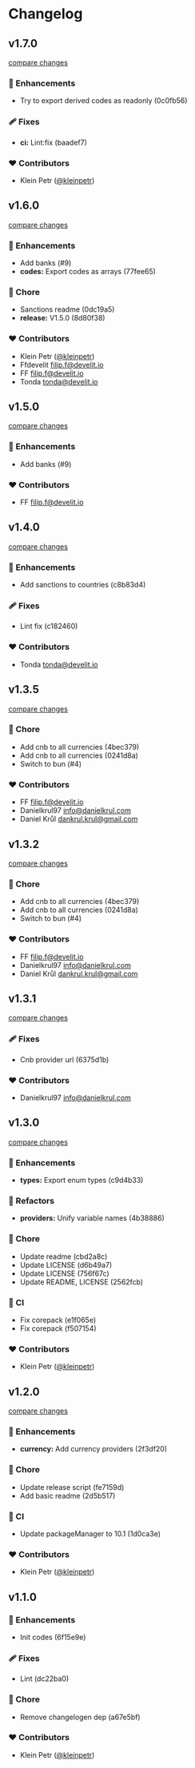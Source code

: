 # Changelog


## v1.7.0

[compare changes](https://undefined/undefined/compare/v1.6.0...v1.7.0)

### 🚀 Enhancements

- Try to export derived codes as readonly (0c0fb56)

### 🩹 Fixes

- **ci:** Lint:fix (baadef7)

### ❤️ Contributors

- Klein Petr ([@kleinpetr](https://github.com/kleinpetr))

## v1.6.0

[compare changes](https://undefined/undefined/compare/v1.4.0...v1.6.0)

### 🚀 Enhancements

- Add banks (#9)
- **codes:** Export codes as arrays (77fee65)

### 🏡 Chore

- Sanctions readme (0dc19a5)
- **release:** V1.5.0 (8d80f38)

### ❤️ Contributors

- Klein Petr ([@kleinpetr](https://github.com/kleinpetr))
- Ffdevelit <filip.f@develit.io>
- FF <filip.f@develit.io>
- Tonda <tonda@develit.io>

## v1.5.0

[compare changes](https://undefined/undefined/compare/v1.4.0...v1.5.0)

### 🚀 Enhancements

- Add banks (#9)

### ❤️ Contributors

- FF <filip.f@develit.io>

## v1.4.0

[compare changes](https://undefined/undefined/compare/v1.3.5...v1.4.0)

### 🚀 Enhancements

- Add sanctions to countries (c8b83d4)

### 🩹 Fixes

- Lint fix (c182460)

### ❤️ Contributors

- Tonda <tonda@develit.io>

## v1.3.5

[compare changes](https://undefined/undefined/compare/v1.3.1...v1.3.5)

### 🏡 Chore

- Add cnb to all currencies (4bec379)
- Add cnb to all currencies (0241d8a)
- Switch to bun (#4)

### ❤️ Contributors

- FF <filip.f@develit.io>
- Danielkrul97 <info@danielkrul.com>
- Daniel Krůl <dankrul.krul@gmail.com>

## v1.3.2

[compare changes](https://undefined/undefined/compare/v1.3.1...v1.3.2)

### 🏡 Chore

- Add cnb to all currencies (4bec379)
- Add cnb to all currencies (0241d8a)
- Switch to bun (#4)

### ❤️ Contributors

- FF <filip.f@develit.io>
- Danielkrul97 <info@danielkrul.com>
- Daniel Krůl <dankrul.krul@gmail.com>

## v1.3.1

[compare changes](https://undefined/undefined/compare/v1.3.0...v1.3.1)

### 🩹 Fixes

- Cnb provider url (6375d1b)

### ❤️ Contributors

- Danielkrul97 <info@danielkrul.com>

## v1.3.0

[compare changes](https://undefined/undefined/compare/v1.2.0...v1.3.0)

### 🚀 Enhancements

- **types:** Export enum types (c9d4b33)

### 💅 Refactors

- **providers:** Unify variable names (4b38886)

### 🏡 Chore

- Update readme (cbd2a8c)
- Update LICENSE (d6b49a7)
- Update LICENSE (756f67c)
- Update README, LICENSE (2562fcb)

### 🤖 CI

- Fix corepack (e1f065e)
- Fix corepack (f507154)

### ❤️ Contributors

- Klein Petr ([@kleinpetr](https://github.com/kleinpetr))

## v1.2.0

[compare changes](https://undefined/undefined/compare/v1.1.0...v1.2.0)

### 🚀 Enhancements

- **currency:** Add currency providers (2f3df20)

### 🏡 Chore

- Update release script (fe7159d)
- Add basic readme (2d5b517)

### 🤖 CI

- Update packageManager to 10.1 (1d0ca3e)

### ❤️ Contributors

- Klein Petr ([@kleinpetr](https://github.com/kleinpetr))

## v1.1.0


### 🚀 Enhancements

- Init codes (6f15e9e)

### 🩹 Fixes

- Lint (dc22ba0)

### 🏡 Chore

- Remove changelogen dep (a67e5bf)

### ❤️ Contributors

- Klein Petr ([@kleinpetr](https://github.com/kleinpetr))


